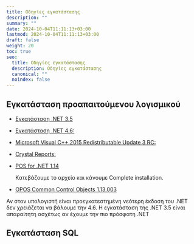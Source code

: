 ```yaml
---
title: Οδηγίες εγκατάστασης
description: ""
summary: ""
date: 2024-10-04T11:11:13+03:00
lastmod: 2024-10-04T11:11:13+03:00
draft: false
weight: 20
toc: true
seo:
  title: Οδηγίες εγκατάστασης
  description: Οδηγίες εγκατάστασης
  canonical: ""
  noindex: false
---
```


## Εγκατάσταση προαπαιτούμενου λογισμικού

- [Εγκατάσταση .NET 3.5](http://www.microsoft.com/en-us/download/details.aspx?id=25150)
- [Εγκατάσταση .NET 4.6:](http://www.microsoft.com/en-us/download/details.aspx?id=17718)
- [Microsoft Visual C++ 2015 Redistributable Update 3 RC:](https://www.microsoft.com/en-US/download/details.aspx?id=52685)
- [Crystal Reports:](https://www.dropbox.com/s/jmgeglz7awnf0x9/CRRuntime_32bit_13_0_25.msi?dl=1)
- [POS for .NET 1.14](https://www.microsoft.com/en-us/download/details.aspx?id=42081)

  Κατεβάζουμε το αρχείο και κάνουμε Complete installation.

- [OPOS Common Control Objects 1.13.003](http://www.monroecs.com/files/OPOS_CCOs_1.13.003.msi)

Αν στον υπολογιστή είναι προεγκατεστημένη νεότερη έκδοση του .NET δεν χρειάζεται να βάλουμε την 4.6. Η εγκατάσταση της .NET 3.5 είναι απαραίτητη
ασχέτως αν έχουμε την πιο πρόσφατη .NET

## Εγκατάσταση SQL
